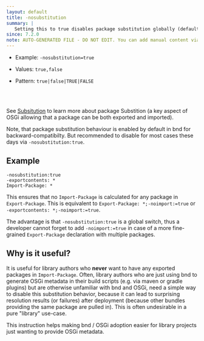 ```yaml
---
layout: default
title: -nosubstitution
summary: |
   Setting this to true disables package substitution globally (default is false). That means, that bnd does not calculate Import-Package references for packages exported by the current bundle.
since: 7.2.0
note: AUTO-GENERATED FILE - DO NOT EDIT. You can add manual content via same filename in ext folder. 
---
```


- Example: `-nosubstitution=true`

- Values: `true,false`

- Pattern: `true|false|TRUE|FALSE`

<!-- Manual content from: ext/nosubstitution.md --><br /><br />

See [Subsitution](/chapters/170-versioning.html#substitution) to learn more about package Substition (a key aspect of OSGi allowing that a package can be both exported and imported).

Note, that package substitution behaviour is enabled by default in bnd for backward-compatibilty. But recommended to disable for most cases these days via `-nosubstitution:true`.


## Example

```
-nosubstitution:true
-exportcontents: *
Import-Package: *
```

This ensures that no `Import-Package` is calculated for any package in `Export-Package`. This is equivalent to `Export-Package: *;-noimport:=true` or `-exportcontents: *;-noimport:=true`.

The advantage is that `-nosubstitution:true` is a global switch, thus a developer cannot forget to add `-noimport:=true` in case of a more fine-grained `Export-Package` declaration with multiple packages. 

## Why is it useful?

It is useful for library authors who **never** want to have any exported packages in `Import-Package`.
Often, library authors who are just using bnd to generate OSGi metadata in their build scripts (e.g. via maven or gradle plugins) but are otherwise unfamiliar with bnd and OSGi, need a simple way to disable this substitution behavior, because it can lead to surprising resolution results (or failures) after deployment (because other bundles providing the same package are pulled in). This is often undesirable in a pure "library" use-case.

This instruction helps making bnd / OSGi adoption easier for library projects just wanting to provide OSGi metadata.
